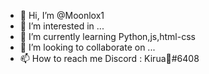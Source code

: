 - 👋 Hi, I’m @Moonlox1
- 👀 I’m interested in ...
- 🌱 I’m currently learning Python,js,html-css
- 💞️ I’m looking to collaborate on ...
- 📫 How to reach me Discord : Kirua🔧#6408

<!---
Moonlox1/Moonlox1 is a ✨ special ✨ repository because its `README.md` (this file) appears on your GitHub profile.
You can click the Preview link to take a look at your changes.
--->
